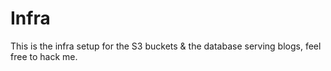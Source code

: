 # Infra

This is the infra setup for the S3 buckets & the database serving blogs, feel free to hack me.
